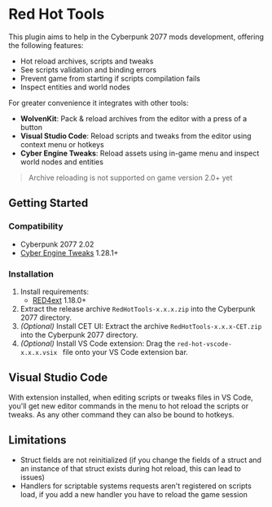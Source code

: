# Red Hot Tools

This plugin aims to help in the Cyberpunk 2077 mods development, offering the following features:

- Hot reload archives, scripts and tweaks
- See scripts validation and binding errors 
- Prevent game from starting if scripts compilation fails
- Inspect entities and world nodes

For greater convenience it integrates with other tools:

- **WolvenKit**: Pack & reload archives from the editor with a press of a button
- **Visual Studio Code**: Reload scripts and tweaks from the editor using context menu or hotkeys
- **Cyber Engine Tweaks**: Reload assets using in-game menu and inspect world nodes and entities

>  Archive reloading is not supported on game version 2.0+ yet

## Getting Started

### Compatibility

- Cyberpunk 2077 2.02
- [Cyber Engine Tweaks](https://github.com/yamashi/CyberEngineTweaks) 1.28.1+

### Installation

1. Install requirements:
   - [RED4ext](https://docs.red4ext.com/getting-started/installing-red4ext) 1.18.0+
2. Extract the release archive `RedHotTools-x.x.x.zip` into the Cyberpunk 2077 directory.
3. _(Optional)_ Install CET UI: Extract the archive `RedHotTools-x.x.x-CET.zip` into the Cyberpunk 2077 directory.
4. _(Optional)_ Install VS Code extension: Drag the `red-hot-vscode-x.x.x.vsix ` file onto your VS Code extension bar.

## Visual Studio Code

With extension installed, when editing scripts or tweaks files in VS Code, 
you'll get new editor commands in the menu to hot reload the scripts or tweaks.
As any other command they can also be bound to hotkeys.

## Limitations

- Struct fields are not reinitialized (if you change the fields of a struct and an instance of that struct exists during hot reload, this can lead to issues)
- Handlers for scriptable systems requests aren't registered on scripts load, if you add a new handler you have to reload the game session 
